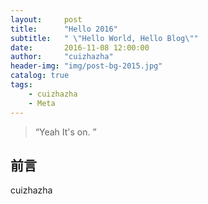 ```yaml
---
layout:     post
title:      "Hello 2016"
subtitle:   " \"Hello World, Hello Blog\""
date:       2016-11-08 12:00:00
author:     "cuizhazha"
header-img: "img/post-bg-2015.jpg"
catalog: true
tags:
    - cuizhazha
    - Meta
---
```


> “Yeah It's on. ”


## 前言

cuizhazha


